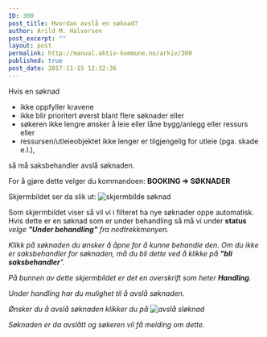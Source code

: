 ```yaml
---
ID: 300
post_title: Hvordan avslå en søknad?
author: Arild M. Halvorsen
post_excerpt: ""
layout: post
permalink: http://manual.aktiv-kommune.no/arkiv/300
published: true
post_date: 2017-11-15 12:32:36
---
```

Hvis en søknad
* ikke oppfyller kravene 
* ikke blir prioritert øverst blant flere søknader 
eller 
* søkeren ikke lengre ønsker å leie eller låne bygg/anlegg eller ressurs
eller 
* ressursen/utleieobjektet ikke lenger er tilgjengelig for utleie (pga. skade e.l.),

så må saksbehandler avslå søknaden. 


For å gjøre dette velger du kommandoen:
<strong>BOOKING => SØKNADER</strong>

Skjermbildet ser da slik ut:
![skjermbilde søknad](http://manual.aktiv-kommune.no/wp-content/uploads/2017/12/Skjermbildesoknader.png)

Som skjermbildet viser så vil vi i filteret ha nye søknader oppe automatisk. 
Hvis dette er en søknad som er under behandling så må vi under <strong>status </strong><em> velge <strong>"Under behandling"</strong> fra nedtrekkmenyen. 

Klikk på søknaden du ønsker å åpne for å kunne behandle den. Om du ikke er saksbehandler for søknaden, må du bli dette ved å klikke på <strong>"bli saksbehandler</strong>".

På bunnen av dette skjermbildet er det en overskrift som heter **Handling**.

Under handling har du mulighet til å avslå søknaden.

Ønsker du å avslå søknaden klikker du på 
![avslå sløknad](http://manual.aktiv-kommune.no/wp-content/uploads/2017/12/Skjermbildeavslaasoknad.png) 

Søknaden er da avslått og søkeren vil få melding om dette.